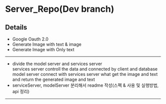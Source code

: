 # Server_Repo(Dev branch)

## Details
- Google Oauth 2.0
- Generate Image with text & image
- Generate Image with Only text
---
- divide the model server and services server  
services server controll the data and connected by client and database  
model server connect with services server what get the image and text and return the generated image and text
- serviceServer, modelServer 분리해서 readme 작성(스펙 & 사용 및 실행방법, api 정리)
---
